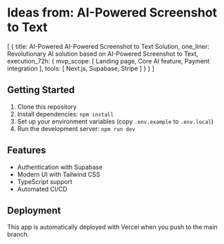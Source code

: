 # Ideas from: AI-Powered Screenshot to Text

[
  {
    title: AI-Powered AI-Powered Screenshot to Text Solution,
    one_liner: Revolutionary AI solution based on AI-Powered Screenshot to Text,
    execution_72h: {
      mvp_scope: [
        Landing page,
        Core AI feature,
        Payment integration
      ],
      tools: [
        Next.js,
        Supabase,
        Stripe
      ]
    }
  }
]

## Getting Started

1. Clone this repository
2. Install dependencies: `npm install`
3. Set up your environment variables (copy `.env.example` to `.env.local`)
4. Run the development server: `npm run dev`

## Features

- Authentication with Supabase
- Modern UI with Tailwind CSS
- TypeScript support
- Automated CI/CD

## Deployment

This app is automatically deployed with Vercel when you push to the main branch.